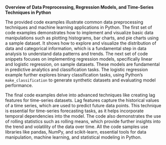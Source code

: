 **Overview of Data Preprocessing, Regression Models, and Time-Series Techniques in Python**

The provided code examples illustrate common data preprocessing techniques and machine learning applications in Python. The first set of code examples demonstrates how to implement and visualize basic data manipulations such as plotting histograms, bar charts, and pie charts using a sample dataset. It shows how to explore and visualize the distribution of data and categorical information, which is a fundamental step in data analysis to understand data patterns and trends. The next set of code snippets focuses on implementing regression models, specifically linear and logistic regression, on sample datasets. These models are fundamental in predictive analytics and classification tasks. The logistic regression example further explores binary classification tasks, using Python’s `make_classification` to generate synthetic datasets and evaluating model performance.

The final code examples delve into advanced techniques like creating lag features for time-series datasets. Lag features capture the historical values of a time series, which are used to predict future data points. This technique is essential for time-series forecasting tasks, as it helps incorporate temporal dependencies into the model. The code also demonstrates the use of rolling statistics such as rolling means, which provide further insights into the trend and volatility of the data over time. All the code samples use libraries like pandas, NumPy, and scikit-learn, essential tools for data manipulation, machine learning, and statistical modeling in Python.

